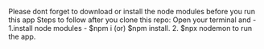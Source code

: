 Please dont forget to download or install the node modules before you run this app
Steps to follow after you clone this repo:
Open your terminal and - 
1.install node modules - $npm i (or) $npm install.
2. $npx nodemon to run the app.
